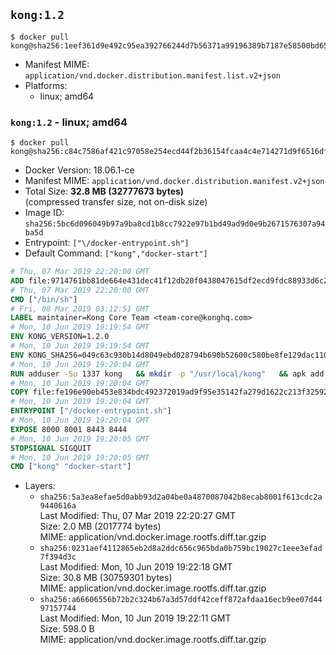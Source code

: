 ## `kong:1.2`

```console
$ docker pull kong@sha256:1eef361d9e492c95ea392766244d7b56371a99196389b7187e58500bd6554179
```

-	Manifest MIME: `application/vnd.docker.distribution.manifest.list.v2+json`
-	Platforms:
	-	linux; amd64

### `kong:1.2` - linux; amd64

```console
$ docker pull kong@sha256:c84c7586af421c97058e254ecd44f2b36154fcaa4c4e714271d9f6516dfb5dd5
```

-	Docker Version: 18.06.1-ce
-	Manifest MIME: `application/vnd.docker.distribution.manifest.v2+json`
-	Total Size: **32.8 MB (32777673 bytes)**  
	(compressed transfer size, not on-disk size)
-	Image ID: `sha256:5bc6d096049b97a9ba8cd1b8cc7922e97b1bd49ad9d0e9b2671576307a94ba5d`
-	Entrypoint: `["\/docker-entrypoint.sh"]`
-	Default Command: `["kong","docker-start"]`

```dockerfile
# Thu, 07 Mar 2019 22:20:00 GMT
ADD file:9714761bb81de664e431dec41f12db20f0438047615df2ecd9fdc88933d6c20f in / 
# Thu, 07 Mar 2019 22:20:00 GMT
CMD ["/bin/sh"]
# Fri, 08 Mar 2019 03:12:51 GMT
LABEL maintainer=Kong Core Team <team-core@konghq.com>
# Mon, 10 Jun 2019 19:19:54 GMT
ENV KONG_VERSION=1.2.0
# Mon, 10 Jun 2019 19:19:54 GMT
ENV KONG_SHA256=049c63c930b14d8049ebd028794b690b52600c580be8fe129dac11062b8e2568
# Mon, 10 Jun 2019 19:20:04 GMT
RUN adduser -Su 1337 kong 	&& mkdir -p "/usr/local/kong" 	&& apk add --no-cache --virtual .build-deps wget tar ca-certificates 	&& apk add --no-cache libgcc openssl pcre perl tzdata curl libcap su-exec 	&& wget -O kong.tar.gz "https://bintray.com/kong/kong-alpine-tar/download_file?file_path=kong-$KONG_VERSION.apk.tar.gz" 	&& echo "$KONG_SHA256 *kong.tar.gz" | sha256sum -c - 	&& tar -xzf kong.tar.gz -C /tmp 	&& rm -f kong.tar.gz 	&& cp -R /tmp/usr / 	&& rm -rf /tmp/usr 	&& cp -R /tmp/etc / 	&& rm -rf /tmp/etc 	&& apk del .build-deps 	&& chown -R kong:0 /usr/local/kong 	&& chmod -R g=u /usr/local/kong
# Mon, 10 Jun 2019 19:20:04 GMT
COPY file:fe196e90eb453e834bdc492372019ad9f95e35142fa279d1622c213f32592fe9 in /docker-entrypoint.sh 
# Mon, 10 Jun 2019 19:20:04 GMT
ENTRYPOINT ["/docker-entrypoint.sh"]
# Mon, 10 Jun 2019 19:20:04 GMT
EXPOSE 8000 8001 8443 8444
# Mon, 10 Jun 2019 19:20:05 GMT
STOPSIGNAL SIGQUIT
# Mon, 10 Jun 2019 19:20:05 GMT
CMD ["kong" "docker-start"]
```

-	Layers:
	-	`sha256:5a3ea8efae5d0abb93d2a04be0a4870087042b8ecab8001f613cdc2a9440616a`  
		Last Modified: Thu, 07 Mar 2019 22:20:27 GMT  
		Size: 2.0 MB (2017774 bytes)  
		MIME: application/vnd.docker.image.rootfs.diff.tar.gzip
	-	`sha256:0231aef4112865eb2d8a2ddc656c965bda0b759bc19027c1eee3efad7f394d3c`  
		Last Modified: Mon, 10 Jun 2019 19:22:18 GMT  
		Size: 30.8 MB (30759301 bytes)  
		MIME: application/vnd.docker.image.rootfs.diff.tar.gzip
	-	`sha256:a66606556b72b2c324b67a3d57ddf42ceff872afdaa16ecb9ee07d4497157744`  
		Last Modified: Mon, 10 Jun 2019 19:22:11 GMT  
		Size: 598.0 B  
		MIME: application/vnd.docker.image.rootfs.diff.tar.gzip
